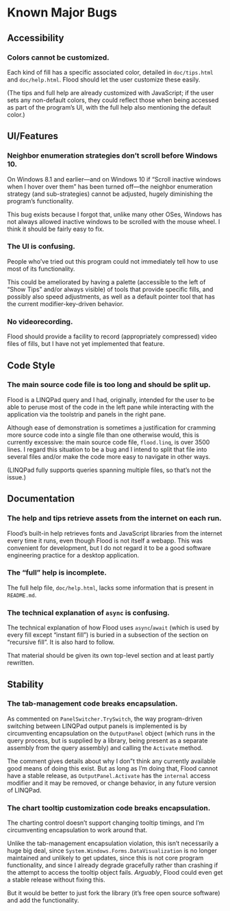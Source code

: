 <!--
  This file is part of Flood, an interactive flood-fill visualizer.

  Copyright (C) 2021 Eliah Kagan <degeneracypressure@gmail.com>

  Permission to use, copy, modify, and/or distribute this software for any
  purpose with or without fee is hereby granted.

  THE SOFTWARE IS PROVIDED "AS IS" AND THE AUTHOR DISCLAIMS ALL WARRANTIES WITH
  REGARD TO THIS SOFTWARE INCLUDING ALL IMPLIED WARRANTIES OF MERCHANTABILITY
  AND FITNESS. IN NO EVENT SHALL THE AUTHOR BE LIABLE FOR ANY SPECIAL, DIRECT,
  INDIRECT, OR CONSEQUENTIAL DAMAGES OR ANY DAMAGES WHATSOEVER RESULTING FROM
  LOSS OF USE, DATA OR PROFITS, WHETHER IN AN ACTION OF CONTRACT, NEGLIGENCE OR
  OTHER TORTIOUS ACTION, ARISING OUT OF OR IN CONNECTION WITH THE USE OR
  PERFORMANCE OF THIS SOFTWARE.
-->

# Known Major Bugs

## Accessibility

### Colors cannot be customized.

Each kind of fill has a specific associated color, detailed in `doc/tips.html`
and `doc/help.html`. Flood should let the user customize these easily.

(The tips and full help are already customized with JavaScript; if the user
sets any non-default colors, they could reflect those when being accessed as
part of the program&rsquo;s UI, with the full help also mentioning the default
color.)

## UI/Features

### Neighbor enumeration strategies don&rsquo;t scroll before Windows 10.

On Windows 8.1 and earlier&mdash;and on Windows 10 if &ldquo;Scroll inactive
windows when I hover over them&rdquo; has been turned off&mdash;the neighbor
enumeration strategy (and sub-strategies) cannot be adjusted, hugely
diminishing the program&rsquo;s functionality.

This bug exists because I forgot that, unlike many other OSes, Windows has not
always allowed inactive windows to be scrolled with the mouse wheel. I think it
should be fairly easy to fix.

### The UI is confusing.

People who&rsquo;ve tried out this program could not immediately tell how to
use most of its functionality.

This could be ameliorated by having a palette (accessible to the left of
&ldquo;Show Tips&rdquo; and/or always visible) of tools that provide specific
fills, and possibly also speed adjustments, as well as a default pointer tool
that has the current modifier-key-driven behavior.

### No videorecording.

Flood should provide a facility to record (appropriately compressed) video
files of fills, but I have not yet implemented that feature.

## Code Style

### The main source code file is too long and should be split up.

Flood is a LINQPad query and I had, originally, intended for the user to be
able to peruse most of the code in the left pane while interacting with the
application via the toolstrip and panels in the right pane.

Although ease of demonstration is sometimes a justification for cramming more
source code into a single file than one otherwise would, this is currently
excessive: the main source code file, `flood.linq`, is over 3500 lines. I
regard this situation to be a bug and I intend to split that file into several
files and/or make the code more easy to navigate in other ways.

(LINQPad fully supports queries spanning multiple files, so that&rsquo;s not
the issue.)

## Documentation

### The help and tips retrieve assets from the internet on each run.

Flood&rsquo;s built-in help retrieves fonts and JavaScript libraries from the
internet every time it runs, even though Flood is not itself a webapp. This was
convenient for development, but I do not regard it to be a good software
engineering practice for a desktop application.

### The &ldquo;full&rdquo; help is incomplete.

The full help file, `doc/help.html`, lacks some information that is present in
`README.md`.

### The technical explanation of `async` is confusing.

The technical explanation of how Flood uses `async`/`await` (which is used by
every fill except &ldquo;instant fill&rdquo;) is buried in a subsection of the
section on &ldquo;recursive fill&rdquo;. It is also hard to follow.

That material should be given its own top-level section and at least partly
rewritten.

## Stability

### The tab-management code breaks encapsulation.

As commented on `PanelSwitcher.TrySwitch`, the way program-driven switching
between LINQPad output panels is implemented is by circumventing encapsulation
on the `OutputPanel` object (which runs in the query process, but is supplied
by a library, being present as a separate assembly from the query assembly) and
calling the `Activate` method.

The comment gives details about why I don&rdquo;t think any currently available
good means of doing this exist. But as long as I&rsquo;m doing that, Flood
cannot have a stable release, as `OutputPanel.Activate` has the `internal`
access modifier and it may be removed, or change behavior, in any future
version of LINQPad.

### The chart tooltip customization code breaks encapsulation.

The charting control doesn&rsquo;t support changing tooltip timings, and
I&rsquo;m circumventing encapsulation to work around that.

Unlike the tab-management encapsulation violation, this isn&rsquo;t necessarily
a huge big deal, since `System.Windows.Forms.DataVisualization` is no longer
maintained and unlikely to get updates, since this is not core program
functionality, and since I already degrade gracefully rather than crashing if
the attempt to access the tooltip object fails. *Arguably*, Flood could even
get a stable release without fixing this.

But it would be better to just fork the library (it&rsquo;s free open source
software) and add the functionality.
